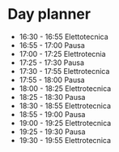 
# Day planner

- 16:30 - 16:55 Elettotecnica
- 16:55 - 17:00 Pausa
- 17:00 - 17:25 Elettrotecnia
- 17:25 - 17:30 Pausa
- 17:30 - 17:55 Elettrotecnica
- 17:55 - 18:00 Pausa
- 18:00 - 18:25 Elettrotecnica
- 18:25 - 18:30 Pausa
- 18:30 - 18:55 Elettrotecnica
- 18:55 - 19:00 Pausa
- 19:00 - 19:25 Elettrotecnica
- 19:25 - 19:30 Pausa
- 19:30 - 19:55 Elettrotecnica
